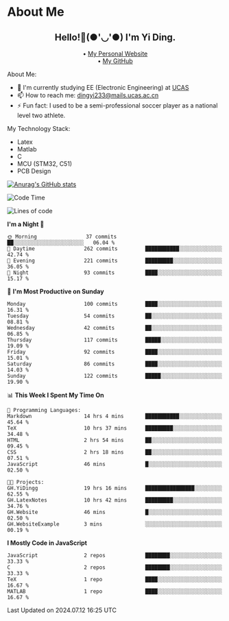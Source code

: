 # About Me

<h2 style="text-align:center;"> Hello!👋(●'◡'●) I'm Yi Ding.</h2>

<div style="text-align:center;">
  • <a href="https://yidingg.github.io/YiDingg">My Personal Website</a><br>
  • <a href="https://github.com/YiDingg">My GitHub</a>
</div>

About Me:
- 🔭 I'm currently studying EE (Electronic Engineering) at [UCAS](https://www.ucas.ac.cn/)
- 📫 How to reach me: dingyi233@mails.ucas.ac.cn
- ⚡ Fun fact: I used to be a semi-professional soccer player as a national level two athlete.

My Technology Stack:
- Latex
- Matlab
- C
- MCU (STM32, C51)
- PCB Design

[![Anurag's GitHub stats](https://github-readme-stats.vercel.app/api?username=YiDingg)](https://github.com/anuraghazra/github-readme-stats)

<!--START_SECTION:waka-->
![Code Time](http://img.shields.io/badge/Code%20Time-163%20hrs%2027%20mins-blue)

![Lines of code](https://img.shields.io/badge/From%20Hello%20World%20I%27ve%20Written-488.6%20thousand%20lines%20of%20code-blue)

**I'm a Night 🦉** 

```text
🌞 Morning                37 commits          ██░░░░░░░░░░░░░░░░░░░░░░░   06.04 % 
🌆 Daytime                262 commits         ███████████░░░░░░░░░░░░░░   42.74 % 
🌃 Evening                221 commits         █████████░░░░░░░░░░░░░░░░   36.05 % 
🌙 Night                  93 commits          ████░░░░░░░░░░░░░░░░░░░░░   15.17 % 
```
📅 **I'm Most Productive on Sunday** 

```text
Monday                   100 commits         ████░░░░░░░░░░░░░░░░░░░░░   16.31 % 
Tuesday                  54 commits          ██░░░░░░░░░░░░░░░░░░░░░░░   08.81 % 
Wednesday                42 commits          ██░░░░░░░░░░░░░░░░░░░░░░░   06.85 % 
Thursday                 117 commits         █████░░░░░░░░░░░░░░░░░░░░   19.09 % 
Friday                   92 commits          ████░░░░░░░░░░░░░░░░░░░░░   15.01 % 
Saturday                 86 commits          ████░░░░░░░░░░░░░░░░░░░░░   14.03 % 
Sunday                   122 commits         █████░░░░░░░░░░░░░░░░░░░░   19.90 % 
```


📊 **This Week I Spent My Time On** 

```text
💬 Programming Languages: 
Markdown                 14 hrs 4 mins       ███████████░░░░░░░░░░░░░░   45.64 % 
TeX                      10 hrs 37 mins      █████████░░░░░░░░░░░░░░░░   34.48 % 
HTML                     2 hrs 54 mins       ██░░░░░░░░░░░░░░░░░░░░░░░   09.45 % 
CSS                      2 hrs 18 mins       ██░░░░░░░░░░░░░░░░░░░░░░░   07.51 % 
JavaScript               46 mins             █░░░░░░░░░░░░░░░░░░░░░░░░   02.50 % 

🐱‍💻 Projects: 
GH.YiDingg               19 hrs 16 mins      ████████████████░░░░░░░░░   62.55 % 
GH.LatexNotes            10 hrs 42 mins      █████████░░░░░░░░░░░░░░░░   34.76 % 
GH.Website               46 mins             █░░░░░░░░░░░░░░░░░░░░░░░░   02.50 % 
GH.WebsiteExample        3 mins              ░░░░░░░░░░░░░░░░░░░░░░░░░   00.19 % 
```

**I Mostly Code in JavaScript** 

```text
JavaScript               2 repos             ████████░░░░░░░░░░░░░░░░░   33.33 % 
C                        2 repos             ████████░░░░░░░░░░░░░░░░░   33.33 % 
TeX                      1 repo              ████░░░░░░░░░░░░░░░░░░░░░   16.67 % 
MATLAB                   1 repo              ████░░░░░░░░░░░░░░░░░░░░░   16.67 % 
```




 Last Updated on 2024.07.12 16:25 UTC
<!--END_SECTION:waka-->
